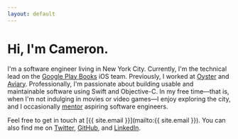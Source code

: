 ```yaml
---
layout: default
---
```

# Hi, I'm Cameron.

I'm a software engineer living in New York City. Currently, I'm the technical lead on the [Google Play Books][p] iOS team. Previously, I worked at [Oyster][o] and [Aviary][a]. Professionally, I'm passionate about building usable and maintainable software using Swift and Objective-C. In my free time—that is, when I'm not indulging in movies or video games—I enjoy exploring the city, and I occasionally [mentor][c] aspiring software engineers.

Feel free to get in touch at [{{ site.email }}](mailto:{{ site.email }}). You can also find me on [Twitter][t], [GitHub][g], and [LinkedIn][l].

[p]: https://en.wikipedia.org/wiki/Google_Play_Books
[o]: https://en.wikipedia.org/wiki/Oyster_(company)
[a]: https://en.wikipedia.org/wiki/Aviary_(image_editor)
[c]: https://www.c4q.nyc/
[t]: https://twitter.com/cameronspickert
[g]: https://github.com/cspickert
[l]: https://www.linkedin.com/in/cameronspickert
